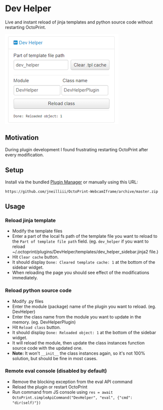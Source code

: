 # Dev Helper

Live and instant reload of jinja templates and python source code without restarting OctoPrint.

![screenshot](screenshot.png)


## Motivation

During plugin development I found frustrating restarting OctoPrint after every modification.


## Setup

Install via the bundled [Plugin Manager](https://github.com/foosel/OctoPrint/wiki/Plugin:-Plugin-Manager)
or manually using this URL:

    https://github.com/jneilliii/OctoPrint-WebcamIframe/archive/master.zip


## Usage


### Reload jinja template

 - Modify the template files
 - Enter a part of the local fs path of the template file you want to reload to the `Part of template file path` field.
   (eg. `dev_helper` if you want to reload ~/.octoprint/plugins/DevHelper/templates/dev_helper_sidebar.jinja2 file.)
 - Hit `Clear cache` button.
 - It should display `Done: Cleared template cache: 1` at the bottom of the sidebar widget.
 - When reloading the page you should see effect of the modifications immediately.


### Reload python source code

 - Modify .py files
 - Enter the module (package) name of the plugin you want to reload. (eg. DevHelper)
 - Enter the class name from the module you want to update in the memory. (eg. DevHelperPlugin)
 - Hit `Reload class` button.
 - It should display `Done: Reloaded object: 1` at the bottom of the sidebar widget.
 - It will reload the module, then update the class instances function source code with the updated one.
 - **Note:** It won't `__init__` the class instances again, so it's not 100% solution, but should be fine in most cases.


### Remote eval console (disabled by default)

 - Remove the blocking exception from the eval API command
 - Reload the plugin or restart OctoPrint
 - Run command from JS console using `res = await OctoPrint.simpleApiCommand("DevHelper", "eval", {"cmd": "dir(self)"})`
